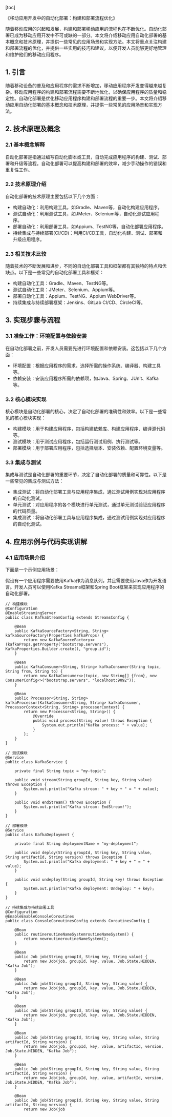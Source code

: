 
[toc]                    
                
                
《移动应用开发中的自动化部署：构建和部署流程优化》

随着移动应用的兴起和发展，构建和部署移动应用的流程也在不断优化。自动化部署已成为移动应用开发中不可或缺的一部分。本文将介绍移动应用自动化部署的基本概念和技术原理，并提供一些常见的应用场景和实现方法。本文将重点关注构建和部署流程的优化，并提供一些实用的技巧和建议，以便开发人员能够更好地管理和维护他们的移动应用程序。

## 1. 引言

随着移动设备的普及和应用程序的需求不断增加，移动应用程序开发变得越来越复杂。移动应用程序的构建和部署流程需要不断地优化，以确保应用程序的质量和稳定性。自动化部署是优化移动应用程序构建和部署流程的重要一步。本文将介绍移动应用自动化部署的基本概念和技术原理，并提供一些常见的应用场景和实现方法。

## 2. 技术原理及概念

### 2.1 基本概念解释

自动化部署是指通过编写自动化脚本或工具，自动完成应用程序的构建、测试、部署和升级等流程。自动化部署可以提高构建和部署的效率，减少手动操作的错误和重复性工作。

### 2.2 技术原理介绍

自动化部署的技术原理主要包括以下几个方面：

- 构建自动化：利用构建工具，如Gradle、Maven等，自动化构建应用程序。
- 测试自动化：利用测试工具，如JMeter、Selenium等，自动化测试应用程序。
- 部署自动化：利用部署工具，如Appium、TestNG等，自动化部署应用程序。
- 持续集成与持续部署(CI/CD)：利用CI/CD工具，自动化构建、测试、部署和升级应用程序。

### 2.3 相关技术比较

随着技术的不断发展和进步，不同的自动化部署工具和框架都有其独特的特点和优缺点。以下是一些常见的自动化部署工具和框架：

- 构建自动化工具：Gradle、Maven、TestNG等。
- 测试自动化工具：JMeter、Selenium、Appium等。
- 部署自动化工具：Appium、TestNG、Appium WebDriver等。
- 持续集成与持续部署框架：Jenkins、GitLab CI/CD、CircleCI等。

## 3. 实现步骤与流程

### 3.1 准备工作：环境配置与依赖安装

在自动化部署之前，开发人员需要先进行环境配置和依赖安装。这包括以下几个方面：

- 环境配置：根据应用程序的需求，选择所需的操作系统、编译器、构建工具等。
- 依赖安装：安装应用程序所需的依赖项，如Java、Spring、JUnit、Kafka等。

### 3.2 核心模块实现

核心模块是自动化部署的核心，决定了自动化部署的准确性和效率。以下是一些常见的核心模块实现：

- 构建模块：用于构建应用程序，包括构建依赖库、构建应用程序、编译源代码等。
- 测试模块：用于测试应用程序，包括运行测试用例、执行测试等。
- 部署模块：用于部署应用程序，包括选择版本、安装依赖、配置环境变量等。

### 3.3 集成与测试

集成与测试是自动化部署的重要环节，决定了自动化部署的质量和可靠性。以下是一些常见的集成与测试方法：

- 集成测试：将自动化部署工具与应用程序集成，通过测试用例实现对应用程序的自动化测试。
- 单元测试：对应用程序的各个模块进行单元测试，通过单元测试验证应用程序的代码质量。
- 集成测试：将自动化部署工具与应用程序集成，通过测试用例实现对应用程序的自动化测试。

## 4. 应用示例与代码实现讲解

### 4.1 应用场景介绍

下面是一个示例应用场景：

假设有一个应用程序需要使用Kafka作为消息队列，并且需要使用Java作为开发语言。开发人员可以使用Kafka Streams框架和Spring Boot框架来实现应用程序的自动化部署。

```
// 构建模块
@Configuration
@EnableStreamingServer
public class KafkaStreamConfig extends StreamsConfig {

    @Bean
    public KafkaSourceFactory<String, String> kafkaSourceFactory(Properties kafkaProps) {
        return new KafkaSourceFactory<>(kafkaProps.getProperty("bootstrap.servers"), KafkaProperties.Builder.create(), "group.id");
    }

    @Bean
    public KafkaConsumer<String, String> kafkaConsumer(String topic, String from, String to) {
        return new KafkaConsumer<>(topic, new String[] {from}, new ConsumerConfig<>("bootstrap.servers", "localhost:9092"));
    }

    @Bean
    public Processor<String, String> kafkaProcessor(KafkaConsumer<String, String> kafkaConsumer, ProcessorContext<String, String> processorContext) {
        return new Processor<String, String>() {
            @Override
            public void process(String value) throws Exception {
                System.out.println("Kafka process: " + value);
            }
        };
    }
}

// 测试模块
@Service
public class KafkaService {

    private final String topic = "my-topic";

    public void stream(String groupId, String key, String value) throws Exception {
        System.out.println("Kafka stream: " + key + " = " + value);
    }

    public void endStream() throws Exception {
        System.out.println("Kafka stream: EndStream!");
    }
}

// 部署模块
@Service
public class KafkaDeployment {

    private final String deploymentName = "my-deployment";

    public void deploy(String groupId, String key, String value, String artifactId, String version) throws Exception {
        System.out.println("Kafka deployment: " + key + " = " + value);
    }

    public void undeploy(String groupId, String key) throws Exception {
        System.out.println("Kafka deployment: Undeploy: " + key);
    }
}

// 持续集成与持续部署工具
@Configuration
@EnableEnableConsoleCoroutines
public class ConsoleCoroutinesConfig extends CoroutinesConfig {

    @Bean
    public routineroutineNameSystemroutineNameSystem() {
        return newroutineroutineNameSystem();
    }

    @Bean
    public Job job(String groupId, String key, String value) {
        return new Job(job, groupId, key, value, Job.State.HIDDEN, "Kafka Job");
    }

    @Bean
    public Job job(String groupId, String key, String value) {
        return new Job(job, groupId, key, value, Job.State.HIDDEN, "Kafka Job");
    }

    @Bean
    public Job job(String groupId, String key, String value) {
        return new Job(job, groupId, key, value, Job.State.HIDDEN, "Kafka Job");
    }

    @Bean
    public Job job(String groupId, String key, String value, String artifactId, String version) {
        return new Job(job, groupId, key, value, artifactId, version, Job.State.HIDDEN, "Kafka Job");
    }

    @Bean
    public Job job(String groupId, String key, String value, String artifactId, String version) {
        return new Job(job, groupId, key, value, artifactId, version, Job.State.HIDDEN, "Kafka Job");
    }

    @Bean
    public Job job(String groupId, String key, String value, String artifactId, String version) {
        return new Job(job

